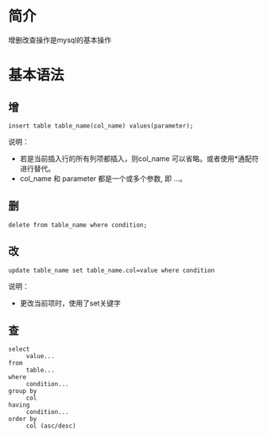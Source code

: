 # 简介
增删改查操作是mysql的基本操作

# 基本语法

## 增
```
insert table table_name(col_name) values(parameter);
```
说明：
* 若是当前插入行的所有列项都插入，则col_name 可以省略。或者使用*通配符进行替代。
* col_name 和 parameter 都是一个或多个参数, 即 ...。

## 删
```
delete from table_name where condition;
```

## 改
```
update table_name set table_name.col=value where condition
```
说明：
* 更改当前项时，使用了set关键字

## 查
```
select 
     value...
from 
     table...
where
     condition...
group by 
     col
having
     condition...
order by 
     col (asc/desc)
```